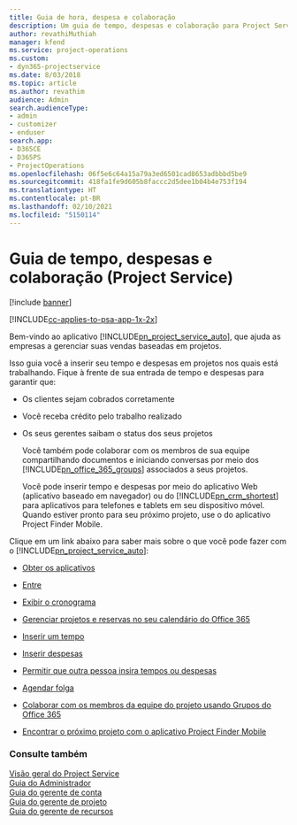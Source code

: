 ```yaml
---
title: Guia de hora, despesa e colaboração
description: Um guia de tempo, despesas e colaboração para Project Service
author: revathiMuthiah
manager: kfend
ms.service: project-operations
ms.custom:
- dyn365-projectservice
ms.date: 8/03/2018
ms.topic: article
ms.author: revathim
audience: Admin
search.audienceType:
- admin
- customizer
- enduser
search.app:
- D365CE
- D365PS
- ProjectOperations
ms.openlocfilehash: 06f5e6c64a15a79a3ed6501cad8653adbbbd5be9
ms.sourcegitcommit: 418fa1fe9d605b8faccc2d5dee1b04b4e753f194
ms.translationtype: HT
ms.contentlocale: pt-BR
ms.lasthandoff: 02/10/2021
ms.locfileid: "5150114"
---
```

# <a name="time-expense-and-collaboration-guide-project-service"></a>Guia de tempo, despesas e colaboração (Project Service)

[!include [banner](../includes/psa-now-project-operations.md)]

[!INCLUDE[cc-applies-to-psa-app-1x-2x](../includes/cc-applies-to-psa-app-1x-2x.md)]

Bem-vindo ao aplicativo [!INCLUDE[pn_project_service_auto](../includes/pn-project-service-auto.md)], que ajuda as empresas a gerenciar suas vendas baseadas em projetos. 
  
 Isso guia você a inserir seu tempo e despesas em projetos nos quais está trabalhando. Fique à frente de sua entrada de tempo e despesas para garantir que:  
  
- Os clientes sejam cobrados corretamente  
  
- Você receba crédito pelo trabalho realizado  
  
- Os seus gerentes saibam o status dos seus projetos  
  
  Você também pode colaborar com os membros de sua equipe compartilhando documentos e iniciando conversas por meio dos [!INCLUDE[pn_office_365_groups](../includes/pn-office-365-groups.md)] associados a seus projetos.  
  
  Você pode inserir tempo e despesas por meio do aplicativo Web (aplicativo baseado em navegador) ou do [!INCLUDE[pn_crm_shortest](../includes/pn-crm-shortest.md)] para aplicativos para telefones e tablets em seu dispositivo móvel. Quando estiver pronto para seu próximo projeto, use o do aplicativo Project Finder Mobile.  
  
Clique em um link abaixo para saber mais sobre o que você pode fazer com o [!INCLUDE[pn_project_service_auto](../includes/pn-project-service-auto.md)]:  
  
-   [Obter os aplicativos](../psa/get-apps.md)  
  
-   [Entre](../psa/sign-in.md)  
  
-   [Exibir o cronograma](../psa/view-schedule.md)  
  
-   [Gerenciar projetos e reservas no seu calendário do Office 365](../psa/manage-project-bookings-office-365-calendar.md)  
  
-   [Inserir um tempo](../psa/enter-time.md)  
  
-   [Inserir despesas](../psa/enter-expenses.md)  
  
-   [Permitir que outra pessoa insira tempos ou despesas](../psa/allow-someone-else-enter-time-entry-expense.md)  
  
-   [Agendar folga](../psa/schedule-time-off.md)  
  
-   [Colaborar com os membros da equipe do projeto usando Grupos do Office 365](../psa/collaborate-project-team-members-office-365-groups.md)  
  
-   [Encontrar o próximo projeto com o aplicativo Project Finder Mobile](../psa/find-next-project-finder-mobile-app.md)  
  
### <a name="see-also"></a>Consulte também  
 [Visão geral do Project Service](../psa/overview.md)   
 [Guia do Administrador](../psa/admin-guide.md)   
 [Guia do gerente de conta](../psa/account-manager-guide.md)   
 [Guia do gerente de projeto](../psa/project-manager-guide.md)   
 [Guia do gerente de recursos](../psa/resource-manager-guide.md)   
